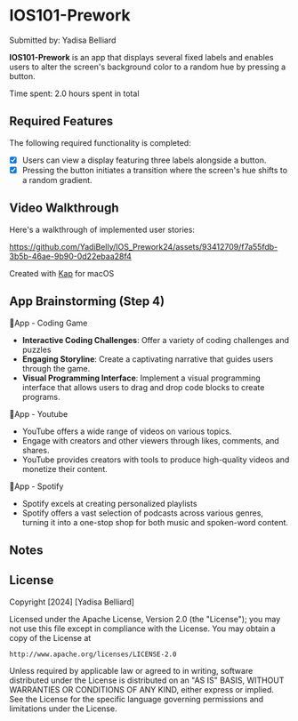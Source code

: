 <h1>IOS101-Prework</h1>

Submitted by: Yadisa Belliard

<strong>IOS101-Prework</strong> is an app that displays several fixed labels and enables users to alter the screen's background color to a random hue by pressing a button.

Time spent: 2.0 hours spent in total

<h2>Required Features</h2>

The following required functionality is completed:

 - [x] Users can view a display featuring three labels alongside a button.
- [x] Pressing the button initiates a transition where the screen's hue shifts to a random gradient.

<h2>Video Walkthrough</h2>
Here's a walkthrough of implemented user stories:

https://github.com/YadiBelly/IOS_Prework24/assets/93412709/f7a55fdb-3b5b-46ae-9b90-0d22ebaa28f4

Created with <a href="" target="_blank" rel="noreferrer">Kap</a> for macOS

<h2>App Brainstorming (Step 4)</h2>

:iphone:App - Coding Game 

- <strong>Interactive Coding Challenges</strong>: Offer a variety of coding challenges and puzzles
- <strong>Engaging Storyline</strong>: Create a captivating narrative that guides users through the game. 
- <strong>Visual Programming Interface</strong>: Implement a visual programming interface that allows users to drag and drop code blocks to create programs. 

:iphone:App - Youtube

- YouTube offers a wide range of videos on various topics.
- Engage with creators and other viewers through likes, comments, and shares.
- YouTube provides creators with tools to produce high-quality videos and monetize their content.

:iphone:App - Spotify 

- Spotify excels at creating personalized playlists
- Spotify offers a vast selection of podcasts across various genres, turning it into a one-stop shop for both music and spoken-word content.

<h2>Notes</h2>

<h2>License</h2>

Copyright [2024] [Yadisa Belliard]

Licensed under the Apache License, Version 2.0 (the "License");
you may not use this file except in compliance with the License.
You may obtain a copy of the License at

    http://www.apache.org/licenses/LICENSE-2.0

Unless required by applicable law or agreed to in writing, software
distributed under the License is distributed on an "AS IS" BASIS,
WITHOUT WARRANTIES OR CONDITIONS OF ANY KIND, either express or implied.
See the License for the specific language governing permissions and
limitations under the License.

